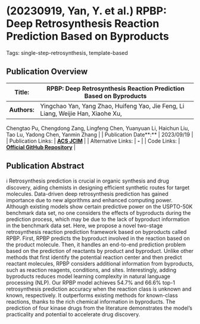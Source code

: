 # (20230919, Yan, Y. et al.) RPBP: Deep Retrosynthesis Reaction Prediction Based on Byproducts

Tags: single-step-retrosynthesis, template-based

## Publication Overview

| **Title:**  | RPBP: Deep Retrosynthesis Reaction Prediction Based on Byproducts |
| --- | --- |
| **Authors:**  | Yingchao Yan, Yang Zhao, Huifeng Yao, Jie Feng, Li Liang, Weijie Han, Xiaohe Xu,
Chengtao Pu, Chengdong Zang, Lingfeng Chen, Yuanyuan Li, Haichun Liu, Tao Lu,
Yadong Chen, Yanmin Zhang |
| Publication Date**:**  | 2023/09/19 |
| Publication Links: | [**ACS JCIM**](https://pubs.acs.org/doi/10.1021/acs.jcim.3c00274) |
| Alternative Links: | **-** |
| Code Links: | [**Official GitHub Repository**](https://github.com/yyc776/RPBP) |

## Publication Abstract

<aside>
ℹ️ Retrosynthesis prediction is crucial in organic synthesis and drug discovery, aiding chemists in designing efficient synthetic routes for target molecules. Data-driven deep retrosynthesis prediction has gained importance due to new algorithms and enhanced computing power. Although existing models show certain predictive power on the USPTO-50K benchmark data set, no one considers the effects of byproducts during the prediction process, which may be due to the lack of byproduct information in the benchmark data set. Here, we propose a novel two-stage retrosynthesis reaction prediction framework based on byproducts called RPBP. First, RPBP predicts the byproduct involved in the reaction based on the product molecule. Then, it handles an end-to-end prediction problem based on the prediction of reactants by product and byproduct. Unlike other methods that first identify the potential reaction center and then predict reactant molecules, RPBP considers additional information from byproducts, such as reaction reagents, conditions, and sites. Interestingly, adding byproducts reduces model learning complexity in natural language processing (NLP). Our RPBP model achieves 54.7% and 66.6% top-1 retrosynthesis prediction accuracy when the reaction class is unknown and known, respectively. It outperforms existing methods for known-class reactions, thanks to the rich chemical information in byproducts. The prediction of four kinase drugs from the literature demonstrates the model’s practicality and potential to accelerate drug discovery.

</aside>